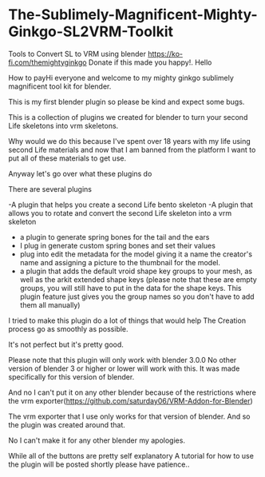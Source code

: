 # The-Sublimely-Magnificent-Mighty-Ginkgo-SL2VRM-Toolkit
Tools to Convert SL to VRM using blender
https://ko-fi.com/themightyginkgo Donate if this made you happy!.
Hello 

How to payHi everyone and welcome to my mighty ginkgo sublimely magnificent tool kit for blender. 

This is my first blender plugin so please be kind and expect some bugs. 

This is a collection of plugins we created for blender to turn your second Life skeletons into vrm skeletons. 

Why would we do this because I've spent over 18 years with my life using second Life materials and now that I am banned from the platform I want to put all of these materials to get use. 


Anyway let's go over what these plugins do 

There are several plugins 

-A plugin that helps you create a second Life bento skeleton 
-A plugin that allows you to rotate and convert the second Life skeleton into a vrm skeleton 
- a plugin to generate spring bones for the tail and the ears 
- I plug in generate custom spring bones and set their values 
- plug into edit the metadata for the model giving it a name the creator's name and assigning a picture to the thumbnail for the model. 
- a plugin that adds the default vroid shape key groups to your mesh, as well as the arkit extended shape keys 
(please note that these are empty groups, you will still have to put in the data for the shape keys. This plugin feature just gives you the group names so you don't have to add them all manually) 

I tried to make this plugin do a lot of things that would help The Creation process go as smoothly as possible. 

It's not perfect but it's pretty good.

Please note that this plugin will only work with blender 3.0.0 
No other version of blender 3 or higher or lower will work with this. 
It was made specifically for this version of blender. 

And no I can't put it on any other blender because of the restrictions where the vrm exporter(https://github.com/saturday06/VRM-Addon-for-Blender) 

The vrm exporter that I use only works for that version of blender. And so the plugin was created around that. 

No I can't make it for any other blender my apologies. 

While all of the buttons are pretty self explanatory 
A tutorial for how to use the plugin will be posted shortly please have patience.. 

